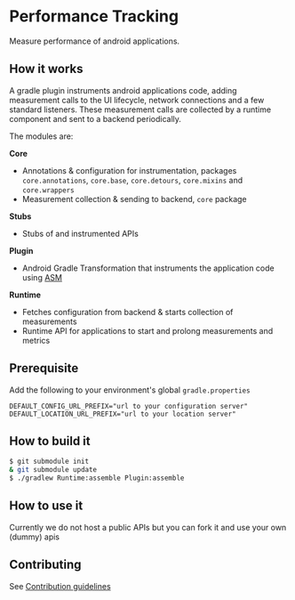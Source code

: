 # Performance Tracking

Measure performance of android applications.
 
## How it works

A gradle plugin instruments android applications code, adding measurement calls to the UI 
lifecycle, network connections and a few standard listeners. These measurement calls are collected
by a runtime component and sent to a backend periodically.

The modules are:

**Core** 
* Annotations & configuration for instrumentation, packages `core.annotations`, `core.base`, 
`core.detours`, `core.mixins` and `core.wrappers`
* Measurement collection & sending to backend, `core` package

**Stubs**
* Stubs of and instrumented APIs

**Plugin**
* Android Gradle Transformation that instruments the application code using [ASM](http://asm.ow2.org/)

**Runtime**
* Fetches configuration from backend & starts collection of measurements
* Runtime API for applications to start and prolong measurements and metrics

## Prerequisite

Add the following to your environment's global `gradle.properties`

```
DEFAULT_CONFIG_URL_PREFIX="url to your configuration server"
DEFAULT_LOCATION_URL_PREFIX="url to your location server"
```

## How to build it

```bash
$ git submodule init
& git submodule update
$ ./gradlew Runtime:assemble Plugin:assemble
```

## How to use it

Currently we do not host a public APIs but you can fork it and use your own (dummy) apis 

## Contributing

See [Contribution guidelines](./CONTRIBUTING.md)
